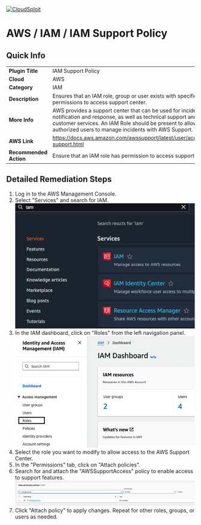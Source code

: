 [![CloudSploit](https://cloudsploit.com/img/logo-new-big-text-100.png "CloudSploit")](https://cloudsploit.com)

# AWS / IAM / IAM Support Policy

## Quick Info

| | |
|-|-|
| **Plugin Title** | IAM Support Policy |
| **Cloud** | AWS |
| **Category** | IAM |
| **Description** | Ensures that an IAM role, group or user exists with specific permissions to access support center. |
| **More Info** | AWS provides a support center that can be used for incident notification and response, as well as technical support and customer services. An IAM Role should be present to allow authorized users to manage incidents with AWS Support. |
| **AWS Link** | https://docs.aws.amazon.com/awssupport/latest/user/accessing-support.html |
| **Recommended Action** | Ensure that an IAM role has permission to access support center. |

## Detailed Remediation Steps
1. Log in to the AWS Management Console.
2. Select "Services" and search for IAM.
        <img src="/resources/aws/iam/iam-support-policy/step1.png"/>
3. In the IAM dashboard, click on "Roles" from the left navigation panel.
        <img src="/resources/aws/iam/iam-support-policy/step2.png"/>
4. Select the role you want to modify to allow access to the AWS Support Center.
5. In the "Permissions" tab, click on "Attach policies".
6. Search for and attach the "AWSSupportAccess" policy to enable access to support features.
        <img src="/resources/aws/iam/iam-support-policy/step3.png"/>
7. Click "Attach policy" to apply changes. Repeat for other roles, groups, or users as needed.